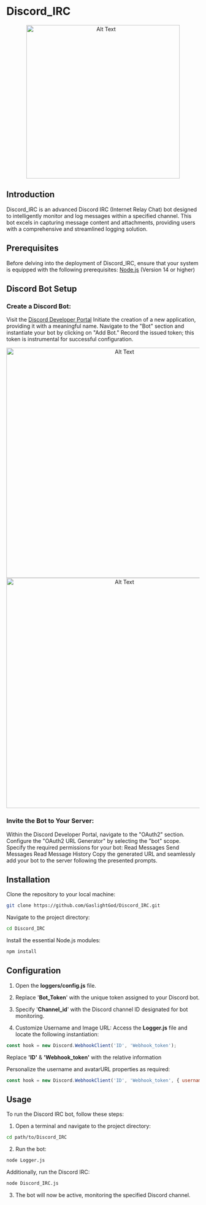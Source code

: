 # Discord_IRC
<div align="center">
  <img src="https://cdn.discordapp.com/attachments/1003507541382287503/1202621750136021023/image.png?ex=65ce1fc8&is=65bbaac8&hm=83bcf2e79e2e8a46bd19200ebc39d3d96e2c98fdcdd176629c8c848d58c1387c&" alt="Alt Text" width="400">
</div>

## Introduction

Discord_IRC is an advanced Discord IRC (Internet Relay Chat) bot designed to intelligently monitor and log messages within a specified channel. 
This bot excels in capturing message content and attachments, providing users with a comprehensive and streamlined logging solution.

## Prerequisites
Before delving into the deployment of Discord_IRC, ensure that your system is equipped with the following prerequisites:
<a target="_new" href="https://nodejs.org/">Node.js</a> (Version 14 or higher)

## Discord Bot Setup

### Create a Discord Bot:
    
Visit the <a target="_new" href="https://discord.com/developers/applications">Discord Developer Portal</a>
    Initiate the creation of a new application, providing it with a meaningful name.
    Navigate to the "Bot" section and instantiate your bot by clicking on "Add Bot."
    Record the issued token; this token is instrumental for successful configuration.
    
  <div align="center">
  <img src="https://media.discordapp.net/attachments/1003507541382287503/1202622522101858304/image.png?ex=65ce2080&is=65bbab80&hm=85a16a244169c74c58b45aeae6adbbf0d79bf0cd358bd0a9192ed1757cc0a120&=&format=webp&quality=lossless&width=720&height=78" alt="Alt Text" width="600">
    <img src="https://media.discordapp.net/attachments/1003507541382287503/1202623622615801897/image.png?ex=65ce2187&is=65bbac87&hm=8b1338b6155706a7099a8fcbe7e1393ba176b443ca35c3f1c3aaa85b6381d3d2&=&format=webp&quality=lossless&width=199&height=314" alt="Alt Text" width="600">
</div>


### Invite the Bot to Your Server:
 Within the Discord Developer Portal, navigate to the "OAuth2" section.
      Configure the "OAuth2 URL Generator" by selecting the "bot" scope.
      Specify the required permissions for your bot:
        Read Messages
        Send Messages
        Read Message History
      Copy the generated URL and seamlessly add your bot to the server following the presented prompts.

## Installation
Clone the repository to your local machine:

```bash
git clone https://github.com/GaslightGod/Discord_IRC.git
```
Navigate to the project directory:

```bash
cd Discord_IRC
```
Install the essential Node.js modules:
```bash
npm install
```

## Configuration
1. Open the **loggers/config.js** file.
    
2. Replace '**Bot_Token**' with the unique token assigned to your Discord bot.
    
3. Specify '**Channel_id**' with the Discord channel ID designated for bot monitoring.
    
4. Customize Username and Image URL:
       Access the **Logger.js** file and locate the following instantiation:
  ```js 
const hook = new Discord.WebhookClient('ID', 'Webhook_token');
```
  Replace **'ID'** & **'Webhook_token'** with the relative information

  Personalize the username and avatarURL properties as required:
```js
const hook = new Discord.WebhookClient('ID', 'Webhook_token', { username: 'YourUsername', avatarURL: 'YourImageURL' });
```
## Usage
To run the Discord IRC bot, follow these steps:

1. Open a terminal and navigate to the project directory:

```bash 
cd path/to/Discord_IRC
```
2. Run the bot:
```bash
node Logger.js
```
Additionally, run the Discord IRC:
```bash
node Discord_IRC.js
```
3. The bot will now be active, monitoring the specified Discord channel.
